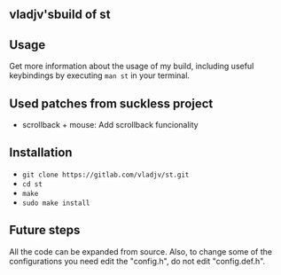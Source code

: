 ## vladjv'sbuild of st

## Usage
Get more information about the usage of my build, including useful keybindings
by executing `man st` in your terminal.

## Used patches from suckless project
- scrollback + mouse:       Add scrollback funcionality

## Installation 
- `git clone https://gitlab.com/vladjv/st.git`
- `cd st`
- `make`
- `sudo make install`

## Future steps
All the code can be expanded from source. Also, to change some of the configurations
you need edit the "config.h", do not edit "config.def.h".
